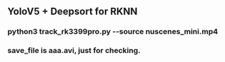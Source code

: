 ## YoloV5 + Deepsort  for RKNN

###  python3 track_rk3399pro.py  --source nuscenes_mini.mp4 
### save_file is aaa.avi, just for checking.
